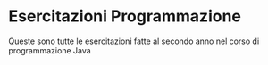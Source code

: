 # Esercitazioni Programmazione
Queste sono tutte le esercitazioni fatte al secondo anno nel corso di programmazione Java

